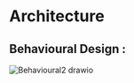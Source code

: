 # Architecture
## Behavioural Design :
![Behavioural2 drawio](https://user-images.githubusercontent.com/39012519/155138887-a0b9cbb9-d1e1-40fc-a2f8-6709efad11d5.png)
